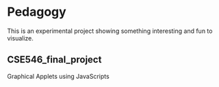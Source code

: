 # Pedagogy

This is an experimental project showing something interesting and fun to visualize.

## CSE546_final_project
Graphical Applets using JavaScripts
